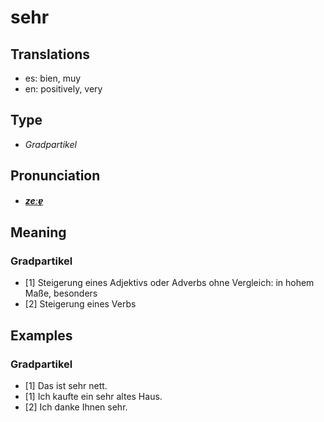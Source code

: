 # sehr
## Translations
- es: bien, muy
- en: positively, very
## Type
- _Gradpartikel_
## Pronunciation
- **_[zeːɐ̯](https://commons.wikimedia.org/wiki/File:De-sehr.ogg)_**
## Meaning
### Gradpartikel
- [1] Steigerung eines Adjektivs oder Adverbs ohne Vergleich: in hohem Maße, besonders
- [2] Steigerung eines Verbs
## Examples
### Gradpartikel
- [1] Das ist sehr nett.
- [1] Ich kaufte ein sehr altes Haus.
- [2] Ich danke Ihnen sehr.
